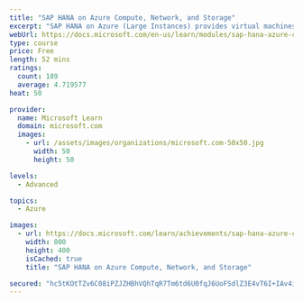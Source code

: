 ```yaml
---
title: "SAP HANA on Azure Compute, Network, and Storage"
excerpt: "SAP HANA on Azure (Large Instances) provides virtual machines for deploying and running SAP HANA. This module explores the SAP HANA on Azure (Large Instances) solution that builds on assigned, non-shared host/server bare-metal hardware."
webUrl: https://docs.microsoft.com/en-us/learn/modules/sap-hana-azure-compute-network-storage/
type: course
price: Free
length: 52 mins
ratings:
  count: 189
  average: 4.719577
heat: 50

provider:
  name: Microsoft Learn
  domain: microsoft.com
  images:
    - url: /assets/images/organizations/microsoft.com-50x50.jpg
      width: 50
      height: 50

levels:
  - Advanced

topics:
  - Azure

images:
  - url: https://docs.microsoft.com/learn/achievements/sap-hana-azure-compute-network-storage-social.png
    width: 800
    height: 400
    isCached: true
    title: "SAP HANA on Azure Compute, Network, and Storage"

secured: "hc5tKOtTZv6C08iPZJZHBhVQhTqR7Tm6td6U0fqJ6UoFSdlZ3E4vT6I+IAv4ii+PE69z6vGT2s9lo6oYXldAm+niCJZfDHatt7uIg7s2GEbEqLH8LvG1wps6PPtNMWGczgZNP2oI9dK3znU41K6ODkqW1jXjP/wPsQRKNRi3CeCBvnFeTSvSimaoBBCK1Mpph/WV2eJxVVaUQwH/JahyF7a+5pg5kroWQq3dDSjFFQRwEhYph5qCxkjNuTLrH515QeYm/gmE5JQpmeVL9oXXmzmCvZdhL+Or+ZiJJbkshJagDT7p6I+qAZb55zqVELcW3dvPq8fXUVUg7yNOCJaw5c90PZlCoU7ntTTX4SWJRJfL0CzS/JqDWc3fRN0PRbG9kbC8sWs1NkQu3NGJMsBvJQ==;pc/YbZuevOeKcsSoLjhFwA=="
---
```


